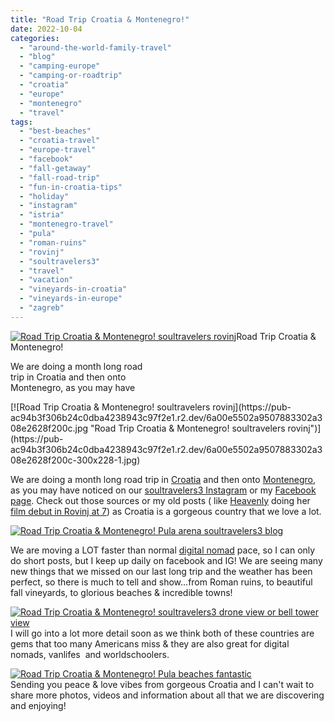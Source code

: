 ```yaml
---
title: "Road Trip Croatia & Montenegro!"
date: 2022-10-04
categories: 
  - "around-the-world-family-travel"
  - "blog"
  - "camping-europe"
  - "camping-or-roadtrip"
  - "croatia"
  - "europe"
  - "montenegro"
  - "travel"
tags: 
  - "best-beaches"
  - "croatia-travel"
  - "europe-travel"
  - "facebook"
  - "fall-getaway"
  - "fall-road-trip"
  - "fun-in-croatia-tips"
  - "holiday"
  - "instagram"
  - "istria"
  - "montenegro-travel"
  - "pula"
  - "roman-ruins"
  - "rovinj"
  - "soultravelers3"
  - "travel"
  - "vacation"
  - "vineyards-in-croatia"
  - "vineyards-in-europe"
  - "zagreb"
---
```


[![Road Trip Croatia & Montenegro! soultravelers rovinj](https://pub-ac94b3f306b24c0dba4238943c97f2e1.r2.dev/6a00e5502a9507883302a2eed85099200d.jpg "Road Trip Croatia & Montenegro! soultravelers rovinj")](https://pub-ac94b3f306b24c0dba4238943c97f2e1.r2.dev/6a00e5502a9507883302a2eed85099200d.jpg)Road Trip Croatia & Montenegro!  
  
We are doing a month long road  
trip in Croatia and then onto  
Montenegro, as you may have 

<!--more--> [![Road Trip Croatia & Montenegro! soultravelers rovinj](https://pub-ac94b3f306b24c0dba4238943c97f2e1.r2.dev/6a00e5502a9507883302a308e2628f200c.jpg "Road Trip Croatia & Montenegro! soultravelers rovinj")](https://pub-ac94b3f306b24c0dba4238943c97f2e1.r2.dev/6a00e5502a9507883302a308e2628f200c-300x228-1.jpg)  
  
We are doing a month long road trip in [Croatia](http://soultravelers3new.local/croatia/) and then onto [Montenegro](http://soultravelers3new.local/montenegro/), as you may have noticed on our [soultravelers3 Instagram](https://www.instagram.com/soultravelers.3/) or my [Facebook page](https://www.facebook.com/soultravelers3/). Check out those sources or my old posts ( like [Heavenly](https://www.heavenlyreyna.com) doing her [film debut in Rovinj at 7](http://soultravelers3new.local/2007/09/mozarts-film-de.html?fbclid=IwAR1Ypb4Po1DSuYZhR0ao59sgQxHghYFCJ0oXjGpKMQBALEgtDCTXRldEr3Q)) as Croatia is a gorgeous country that we love a lot.   
  
[![Road Trip Croatia & Montenegro! Pula arena soultravelers3 blog](https://pub-ac94b3f306b24c0dba4238943c97f2e1.r2.dev/6a00e5502a9507883302a2eed850c9200d.jpg "Road Trip Croatia & Montenegro! Pula arena soultravelers3 blog")](https://pub-ac94b3f306b24c0dba4238943c97f2e1.r2.dev/6a00e5502a9507883302a2eed850c9200d-2048x1536-1.jpg)  
  
We are moving a LOT faster than normal [digital nomad](http://soultravelers3new.local/2022/09/vacation-vs-full-time-travel-digital-nomad-lifestyle.html#more) pace, so I can only do short posts, but I keep up daily on facebook and IG! We are seeing many new things that we missed on our last long trip and the weather has been perfect, so there is much to tell and show...from Roman ruins, to beautiful fall vineyards, to glorious beaches & incredible towns!  
  
[![Road Trip Croatia & Montenegro! soultravelers3 drone view or bell tower view ](https://pub-ac94b3f306b24c0dba4238943c97f2e1.r2.dev/6a00e5502a9507883302acc60e8186200b.jpg "Road Trip Croatia & Montenegro! soultravelers3 drone view or bell tower view ")](https://pub-ac94b3f306b24c0dba4238943c97f2e1.r2.dev/6a00e5502a9507883302acc60e8186200b-300x225-1.jpg)  
I will go into a lot more detail soon as we think both of these countries are gems that too many Americans miss & they are also great for digital nomads, vanlifes  and worldschoolers.   
  
[![Road Trip Croatia & Montenegro! Pula beaches fantastic ](https://pub-ac94b3f306b24c0dba4238943c97f2e1.r2.dev/6a00e5502a9507883302acc60e81ad200b.jpg "Road Trip Croatia & Montenegro! Pula beaches fantastic ")](https://pub-ac94b3f306b24c0dba4238943c97f2e1.r2.dev/6a00e5502a9507883302acc60e81ad200b-scaled-1.jpg)  
Sending you peace & love vibes from gorgeous Croatia and I can't wait to share more photos, videos and information about all that we are discovering and enjoying!
